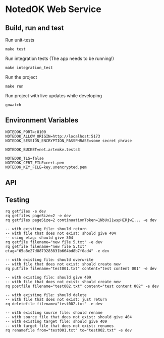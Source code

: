 # NotedOK Web Service

## Build, run and test

Run unit-tests

```
make test
```

Run integration tests (The app needs to be running!)

```
make integration_test
```

Run the project

```
make run
```

Run project with live updates while developing

```
gowatch
```

## Environment Variables

```
NOTEDOK_PORT=:8100
NOTEDOK_ALLOW_ORIGIN=http://localhost:5173
NOTEDOK_SESSION_ENCRYPTION_PASSPHRASE=some secret phrase

NOTEDOK_BUCKET=net.artemkv.tests3

NOTEDOK_TLS=false
NOTEDOK_CERT_FILE=cert.pem
NOTEDOK_KEY_FILE=key.unencrypted.pem
```

## API

## Testing

```
rq getfiles -e dev
rq getfiles pageSize=2 -e dev
rq getfiles pageSize=2 continuationToken=1NbUxI1wspHIRjwI... -e dev

-- with existing file: should return
-- with file that does not exist: should give 404
-- using etag: should give 304
rq getfile filename="new file 5.txt" -e dev
rq getfile filename="new file 5.txt" etag="65a8e27d8879283831b664bd8b7f0ad4" -e dev

-- with existing file: should overwrite
-- with file that does not exist: should create new
rq putfile filename="test001.txt" content="test content 001" -e dev

-- with existing file: should give 409
-- with file that does not exist: should create new
rq postfile filename="test002.txt" content="test content 002" -e dev

-- with existing file: should delete
-- with file that does not exist: just return
rq deletefile filename="test002.txt" -e dev

-- with existing source file: should rename
-- with source file that does not exist: should give 404
-- with existing target file: should give 409
-- with target file that does not exist: renames
rq renamefile from="test001.txt" to="test002.txt" -e dev
```
